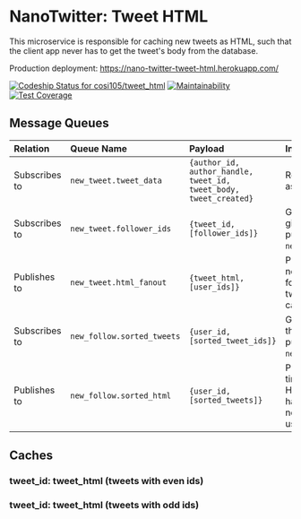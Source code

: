 # NanoTwitter: Tweet HTML

This microservice is responsible for caching new tweets as HTML, such that the client app never has to get the tweet's body from the database.

Production deployment: https://nano-twitter-tweet-html.herokuapp.com/

[![Codeship Status for cosi105/tweet_html](https://app.codeship.com/projects/cfedf360-4ad7-0137-b293-7e643328ef00/status?branch=master)](https://app.codeship.com/projects/338629)
[![Maintainability](https://api.codeclimate.com/v1/badges/0e9369f1900877991f67/maintainability)](https://codeclimate.com/github/cosi105/tweet_html/maintainability)
[![Test Coverage](https://api.codeclimate.com/v1/badges/0e9369f1900877991f67/test_coverage)](https://codeclimate.com/github/cosi105/tweet_html/test_coverage)

## Message Queues

| Relation | Queue Name | Payload | Interaction |
| :------- | :--------- | :------ |:--
| Subscribes to | `new_tweet.tweet_data` | `{author_id, author_handle, tweet_id, tweet_body, tweet_created}` | Renders the given tweet as HTML and caches it.
| Subscribes to | `new_tweet.follower_ids` | `{tweet_id, [follower_ids]}` | Gets the HTML of the given tweet and publishes to `new_tweet.html_fanout`.
| Publishes to | `new_tweet.html_fanout` | `{tweet_html, [user_ids]}` | Publishes the HTML of a new tweet and a list of followers who need that tweet added to their cached timeline HTML.
| Subscribes to | `new_follow.sorted_tweets` | `{user_id, [sorted_tweet_ids]}` | Gets the HTML of all of the given tweets and publishes them to `new_follow.sorted_html`.
| Publishes to | `new_follow.sorted_html` | `{user_id, [sorted_tweets]}` | Publishes a user's entire timeline as a series of HTML tweets, after it has been modified by a new follow from the user.

## Caches

### tweet\_id: tweet\_html (tweets with even ids)
### tweet\_id: tweet\_html (tweets with odd ids)